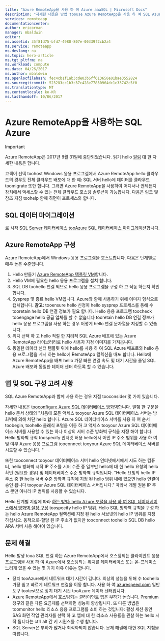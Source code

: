 ```yaml
---
title: "Azure RemoteApp을 사용 하 여 Azure aaaSQL | Microsoft Docs"
description: "자세한 내용은 방법 toouse Azure RemoteApp을 사용 하 여 SQL Azure입니다."
services: remoteapp
documentationcenter: 
author: ericorman
manager: mbaldwin
editor: 
ms.assetid: 35f81d75-bfd7-4980-807e-00339f2cb2a4
ms.service: remoteapp
ms.devlang: na
ms.topic: hero-article
ms.tgt_pltfrm: na
ms.workload: compute
ms.date: 04/26/2017
ms.author: mbaldwin
ms.openlocfilehash: fec4cb1f1ab3cde03b6ff613650e01bae3552824
ms.sourcegitcommit: 523283cc1b3c37c428e77850964dc1c33742c5f0
ms.translationtype: MT
ms.contentlocale: ko-KR
ms.lasthandoff: 10/06/2017
---
```

# <a name="sql-azure-with-azure-remoteapp"></a>Azure RemoteApp을 사용하는 SQL Azure 
> [!IMPORTANT]
> Azure RemoteApp은 2017년 8월 31일에 중단되었습니다. 읽기 hello [알림](https://go.microsoft.com/fwlink/?linkid=821148) 대 한 자세한 내용은 합니다.
> 
> 

고객이 선택 toohost Windows 응용 프로그램에서 Azure RemoteApp hello 클라우드의 경우도 전체 클라우드 배포에 대 한 예: SQL 서버 hello에 데이터를 클라우드 toomigrate 또한 합니다. 그러면 Azure RemoteApp을 사용하여 어디서나 언제든지 장치에서 액세스할 수 있는 전체 클라우드 호스팅 솔루션이 가능합니다. 다음은 링크 및 참조 지침 toohelp 함께 하면이 프로세스와 합니다.  

## <a name="migrate-your-sql-data"></a>SQL 데이터 마이그레이션
로 시작 [SQL Server 데이터베이스 tooAzure SQL 데이터베이스 마이그레이션](../sql-database/sql-database-cloud-migrate.md)합니다. 

## <a name="configure-azure-remoteapp"></a>Azure RemoteApp 구성
Azure RemoteApp에서 Windows 응용 프로그램을 호스트합니다. 다음은 단계별로 매우 높은 수준입니다.

1. Hello 만들기 [Azure RemoteApp 템플릿 VM](remoteapp-imageoptions.md)합니다. 
2. Hello VM에 필요한 hello 응용 프로그램을 설치 합니다.
3. SQL DB toohello 연결 되므로 hello 응용 프로그램을 구성 하 고 작동 하는지 확인 합니다.
4. Sysprep 및 종료 hello VM입니다. Azure와 함께 사용하기 위해 이미지 형식으로 캡처합니다. **참고:** tooensure hello 신청이 hello sysprep 프로세스를 통해 수 tooretain hello DB 연결 정보가 필요 합니다. Hello 응용 프로그램 toocheck tooengage hello 공급 업체를 할 수 없습니다 tooretain hello DB 연결 정보가 hello 응용 프로그램을 사용 하는 경우 어떻게 hello 연결 문자열을 지정할 수 있습니다.
5. 위치 선택 하 고 hello 적절 한 지리적 SQL Azure 배포에 있는 Azure RemoteApp 라이브러리로 hello 사용자 지정 이미지를 가져옵니다. 
6. 동일한 데이터 센터 템플릿 위에 hello를 사용 하 여 SQL Azure 배포로와 hello 응용 프로그램을 게시 하는 hello에 RemoteApp 컬렉션을 배포 합니다. Hello에 Azure RemoteApp을 배포 hello 가장 빠른 연결 속도 및 대기 시간을 줄일 SQL Azure 배포와 동일한 데이터 센터 하도록 할 수 있습니다. 

## <a name="app-and-sql-configuration-considerations"></a>앱 및 SQL 구성 고려 사항
SQL Azure RemoteApp과 함께 사용 하는 경우 지점 tooconsider 몇 가지 있습니다.

자세한 내용은 [tooconfigure Azure SQL 데이터베이스 방화벽](../sql-database/sql-database-firewall-configure.md)합니다. 발췌 한 구문을 hello 문서 상태의 "처음에 모든 액세스 tooyour Azure SQL 데이터베이스 서버는 방화벽에 의해 차단 hello 합니다. Azure SQL 데이터베이스 서버를 사용 하 여 순서 toobegin, toohello 클래식 포털을 이동 하 고 액세스 tooyour Azure SQL 데이터베이스 서버를 사용할 수 있는 하나 이상의 서버 수준 방화벽 규칙을 지정 해야 합니다. Hello 방화벽 규칙 toospecify 인터넷 허용 hello에서 어떤 IP 주소 범위를 사용 하 여 및 여부 Azure 응용 프로그램 tooconnect tooyour Azure SQL 데이터베이스 서버를 시도할 수 있습니다. "

또한 tooconnect tooyour 데이터베이스 서버 hello 인터넷에서에서 시도 하는 컴퓨터, hello 방화벽 시작 IP 주소를 서버 수준 중 일부만 hello에 대 한 hello 요청의 hello 확인 (필요한 경우) 및 데이터베이스 수준 방화벽 규칙입니다. "Hello 요청의 hello IP 주소 중 한 hello 서버 수준 방화벽 규칙에 지정 된 hello 범위 내에 있으면 hello 연결이 승인 됩니다 tooyour Azure SQL 데이터베이스 서버입니다." 따라서 개별 원본 IP 주소 뿐만 아니라 IP 범위를 사용할 수 있습니다.

Hello 단계별 지침에 따라 [하는 방법: hello Azure 포털을 사용 하 여 SQL 데이터베이스에서 방화벽 설정 구성](../sql-database/sql-database-configure-firewall-settings.md) toospecify hello IP 범위. Hello SQL 방화벽 규칙을 구성 하는 hello Azure RemoteApp 컬렉션에 지정 된 hello 서브넷의 hello IP 범위를 지정 하십시오. 동적으로-할당 된 IP 주소가 없지만 tooconnect toohello SQL DB hello ARA 서버 사용 해야이 있습니다.

## <a name="troubleshooting"></a>문제 해결
Hello 발생 tooa SQL 연결 하는 Azure RemoteApp에서 호스팅되는 클라이언트 응용 프로그램을 사용 하 여 Azure에서 호스팅되는 위치를 데이터베이스 또는 온-프레미스 느리게 있을 수 있는 몇 가지 이유 이유는 합니다.  

* 장치 tooAzure에서 네트워크 대기 시간이 깁니다. 최상의 성능을 위해 수 toohello 가장 쉽고 빠르게 네트워크 연결을 이동 합니다. 사용 하 여 [azurespeed.com](http://azurespeed.com/) 일반 도구 tootest으로 장치 대기 시간 tooAzure 데이터 센터입니다.  
* Azure RemoteApp에서 호스팅되는 클라이언트 앱은 부하가 높습니다. Premium 청구와 같은 다른 요금제를 선택하면 성능이 향상됩니다. 또 다른 방법은 toomonitor hello 리소스 응용 프로그램를 소비 하는 것입니다: 활성 세션 동안 SAS 화면 작업 관리자를 선택 하 고 앱에 대 한 리소스 사용률을 관찰 하는 hello 시작 됩니다는 ctrl alt 간 키 시퀀스를 수행 합니다.
* SQL Server은 부하가 많거나 최적화되지 않습니다. 문제 해결에 대한 SQL 지침을 따릅니다. 

